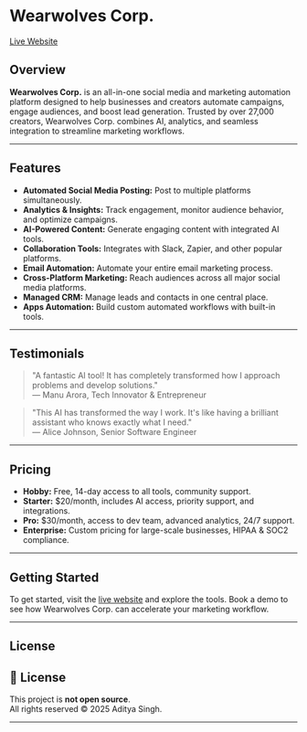  # Wearwolves Corp.

[Live Website](https://adityasinnghh.github.io/WearwolvesCorp./)

## Overview

**Wearwolves Corp.** is an all-in-one social media and marketing automation platform designed to help businesses and creators automate campaigns, engage audiences, and boost lead generation. Trusted by over 27,000 creators, Wearwolves Corp. combines AI, analytics, and seamless integration to streamline marketing workflows.

---

## Features

- **Automated Social Media Posting:** Post to multiple platforms simultaneously.
- **Analytics & Insights:** Track engagement, monitor audience behavior, and optimize campaigns.
- **AI-Powered Content:** Generate engaging content with integrated AI tools.
- **Collaboration Tools:** Integrates with Slack, Zapier, and other popular platforms.
- **Email Automation:** Automate your entire email marketing process.
- **Cross-Platform Marketing:** Reach audiences across all major social media platforms.
- **Managed CRM:** Manage leads and contacts in one central place.
- **Apps Automation:** Build custom automated workflows with built-in tools.

---

## Testimonials

> "A fantastic AI tool! It has completely transformed how I approach problems and develop solutions."  
> — Manu Arora, Tech Innovator & Entrepreneur

> "This AI has transformed the way I work. It's like having a brilliant assistant who knows exactly what I need."  
> — Alice Johnson, Senior Software Engineer

---

## Pricing

- **Hobby:** Free, 14-day access to all tools, community support.
- **Starter:** $20/month, includes AI access, priority support, and integrations.
- **Pro:** $30/month, access to dev team, advanced analytics, 24/7 support.
- **Enterprise:** Custom pricing for large-scale businesses, HIPAA & SOC2 compliance.

---

## Getting Started

To get started, visit the [live website](https://adityasinnghh.github.io/WearwolvesCorp/) and explore the tools. Book a demo to see how Wearwolves Corp. can accelerate your marketing workflow.

---

## License

## 📜 License
This project is **not open source**.  
All rights reserved © 2025 Aditya Singh.  



---
